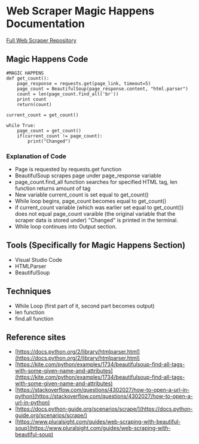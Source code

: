 # Web Scraper Magic Happens Documentation
[Full Web Scraper Repository](https://github.com/wulfshadow/2020-Group-Web-Scraper)

## Magic Happens Code
```
#MAGIC HAPPENS
def get_count():
    page_response = requests.get(page_link, timeout=5)
    page_count = BeautifulSoup(page_response.content, "html.parser")
    count = len(page_count.find_all('br'))
    print count
    return(count)

current_count = get_count()

while True:
    page_count = get_count()
    if(current_count != page_count):
        print("Changed")
```     
### Explanation of Code
- Page is requested by requests.get function
- BeautifulSoup scrapes page under page_response variable
- page_count.find_all function searches for specified HTML tag, len function returns amount of tag
- New variable current_count is set equal to get_count()
- While loop begins, page_count becomes equal to get_count()
- if current_count variable (which was earlier set equal to get_count()) does not equal page_count varaible (the original variable that the scraper data is stored under) "Changed" is printed in the terminal.
- While loop continues into Output section.

## Tools (Specifically for Magic Happens Section)
- Visual Studio Code
- HTMLParser
- BeautifulSoup

## Techniques
- While Loop (first part of it, second part becomes output)
- len function
- find.all function

## Reference sites
- [https://docs.python.org/2/library/htmlparser.html](https://docs.python.org/2/library/htmlparser.html)
- [https://kite.com/python/examples/1734/beautifulsoup-find-all-tags-with-some-given-name-and-attributes](https://kite.com/python/examples/1734/beautifulsoup-find-all-tags-with-some-given-name-and-attributes)
- [https://stackoverflow.com/questions/4302027/how-to-open-a-url-in-python](https://stackoverflow.com/questions/4302027/how-to-open-a-url-in-python)
- [https://docs.python-guide.org/scenarios/scrape/](https://docs.python-guide.org/scenarios/scrape/)
- [https://www.pluralsight.com/guides/web-scraping-with-beautiful-soup](https://www.pluralsight.com/guides/web-scraping-with-beautiful-soup)
